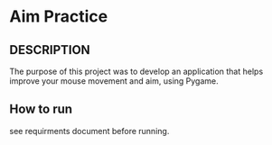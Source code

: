 # Aim Practice

## DESCRIPTION
The purpose of this project was to develop an application that helps improve your mouse movement and aim, using Pygame.
## How to run
see requirments document before running.
